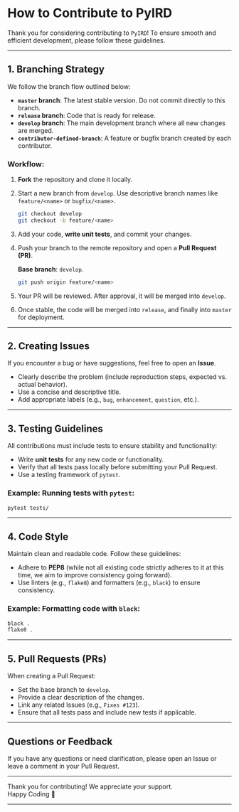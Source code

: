 # How to Contribute to PyIRD

Thank you for considering contributing to `PyIRD`! To ensure smooth and efficient development, please follow these guidelines.

---

## 1. Branching Strategy

We follow the branch flow outlined below:

- **`master` branch**: The latest stable version. Do not commit directly to this branch.  
- **`release` branch**: Code that is ready for release.  
- **`develop` branch**: The main development branch where all new changes are merged.  
- **`contributor-defined-branch`**: A feature or bugfix branch created by each contributor.

### Workflow:
1. **Fork** the repository and clone it locally.  
2. Start a new branch from `develop`. Use descriptive branch names like `feature/<name>` or `bugfix/<name>`.  

   ```bash
   git checkout develop
   git checkout -b feature/<name>
   ```

3. Add your code, **write unit tests**, and commit your changes.  
4. Push your branch to the remote repository and open a **Pull Request (PR)**.  

   **Base branch**: `develop`.

   ```bash
   git push origin feature/<name>
   ```

5. Your PR will be reviewed. After approval, it will be merged into `develop`.  
6. Once stable, the code will be merged into `release`, and finally into `master` for deployment.

---

## 2. Creating Issues

If you encounter a bug or have suggestions, feel free to open an **Issue**.  

- Clearly describe the problem (include reproduction steps, expected vs. actual behavior).  
- Use a concise and descriptive title.  
- Add appropriate labels (e.g., `bug`, `enhancement`, `question`, etc.).

---

## 3. Testing Guidelines

All contributions must include tests to ensure stability and functionality:

- Write **unit tests** for any new code or functionality.  
- Verify that all tests pass locally before submitting your Pull Request.  
- Use a testing framework of `pytest`.

### Example: Running tests with `pytest`:

```bash
pytest tests/
```

---

## 4. Code Style

Maintain clean and readable code. Follow these guidelines:

- Adhere to **PEP8** (while not all existing code strictly adheres to it at this time, we aim to improve consistency going forward).
- Use linters (e.g., `flake8`) and formatters (e.g., `black`) to ensure consistency.

### Example: Formatting code with `black`:

```bash
black .
flake8 .
```

---

## 5. Pull Requests (PRs)

When creating a Pull Request:

- Set the base branch to `develop`.  
- Provide a clear description of the changes.  
- Link any related Issues (e.g., `Fixes #123`).  
- Ensure that all tests pass and include new tests if applicable.

---

## Questions or Feedback

If you have any questions or need clarification, please open an Issue or leave a comment in your Pull Request.

---

Thank you for contributing! We appreciate your support.  
Happy Coding 🎉  

---